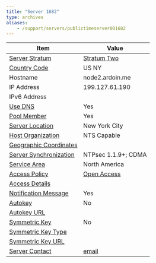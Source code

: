 ```yaml
---
title: "Server 1682"
type: archives
aliases:
    - /support/servers/publictimeserver001682
---
```


| Item | Value |
| ----- | ----- |
| [Server Stratum](/support/servers/serverstratum) | [Stratum Two](/support/servers/stratumtwotimeservers) |
| [Country Code](/support/servers/countrycode) | US NY |
| Hostname |  node2.ardoin.me  |
| IP Address | 199.127.61.190 |
| IPv6 Address | |
| [Use DNS](/support/servers/usedns) | Yes |
| [Pool Member](/support/servers/poolmember) | Yes |
| [Server Location](/support/servers/serverlocation) |  New York City |
| [Host Organization](/support/servers/hostorganization) | NTS Capable |
| [ Geographic Coordinates](/support/servers/geographiccoordinates) |  |
| [Server Synchronization](/support/servers/serversynchronization) |  NTPsec 1.1.9+; CDMA |
| [Service Area](/support/servers/servicearea) |  North America |
| [Access Policy](/support/servers/accesspolicy) | [Open Access](/support/servers/openaccess) |
| [Access Details](/support/servers/accessdetails) |  |
| [Notification Message](/support/servers/notificationmessage) | Yes |
| [Autokey](/support/servers/autokey) | No |
| [Autokey URL](/support/servers/autokeyurl) | |
| [Symmetric Key](/support/servers/symmetrickey) | No |
| [Symmetric Key Type](/support/servers/symmetrickeytype) | |
| [Symmetric Key URL](/support/servers/symmetrickeyurl) | |
| [Server Contact](/support/servers/servercontact) | [email](mailto:cody@ardoin.me) |